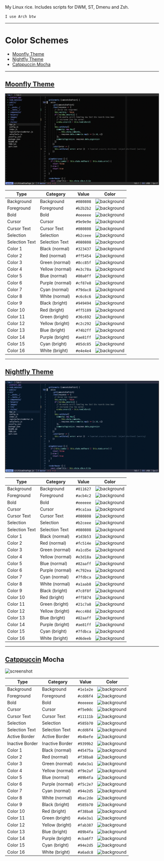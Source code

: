 
My Linux rice. Includes scripts for DWM, ST, Dmenu and Zsh.

```
I use Arch btw
```

--- 

# Color Schemes
- [Moonfly Theme](#moonfly-theme)
- [Nightfly Theme](#nightfly-theme)
- [Catppuccin Mocha](#catppuccin-mocha)

---

## [Moonfly Theme](https://github.com/bluz71/vim-moonfly-colors) 

![screenshot](https://raw.githubusercontent.com/bluz71/misc-binaries/master/moonfly/moonfly-screenshot.png)

| Type           | Category        | Value     | Color
|----------------|-----------------|-----------|------------------------------------------------------
| Background     | Background      | `#080808` | ![background](https://place-hold.it/32/080808?text=+)
| Foreground     | Foreground      | `#b2b2b2` | ![background](https://place-hold.it/32/b2b2b2?text=+)
| Bold           | Bold            | `#eeeeee` | ![background](https://place-hold.it/32/eeeeee?text=+)
| Cursor         | Cursor          | `#9e9e9e` | ![background](https://place-hold.it/32/9e9e9e?text=+)
| Cursor Text    | Cursor Text     | `#080808` | ![background](https://place-hold.it/32/080808?text=+)
| Selection      | Selection       | `#b2ceee` | ![background](https://place-hold.it/32/b2ceee?text=+)
| Selection Text | Selection Text  | `#080808` | ![background](https://place-hold.it/32/080808?text=+)
| Color 1        | Black (normal)  | `#323437` | ![background](https://place-hold.it/32/323437?text=+)
| Color 2        | Red (normal)    | `#ff5454` | ![background](https://place-hold.it/32/ff5454?text=+)
| Color 3        | Green (normal)  | `#8cc85f` | ![background](https://place-hold.it/32/8cc85f?text=+)
| Color 4        | Yellow (normal) | `#e3c78a` | ![background](https://place-hold.it/32/e3c78a?text=+)
| Color 5        | Blue (normal)   | `#80a0ff` | ![background](https://place-hold.it/32/80a0ff?text=+)
| Color 6        | Purple (normal) | `#cf87e8` | ![background](https://place-hold.it/32/cf87e8?text=+)
| Color 7        | Cyan (normal)   | `#79dac8` | ![background](https://place-hold.it/32/79dac8?text=+)
| Color 8        | White (normal)  | `#c6c6c6` | ![background](https://place-hold.it/32/c6c6c6?text=+)
| Color 9        | Black (bright)  | `#949494` | ![background](https://place-hold.it/32/949494?text=+)
| Color 10       | Red (bright)    | `#ff5189` | ![background](https://place-hold.it/32/ff5189?text=+)
| Color 11       | Green (bright)  | `#36c692` | ![background](https://place-hold.it/32/36c692?text=+)
| Color 12       | Yellow (bright) | `#c2c292` | ![background](https://place-hold.it/32/c2c292?text=+)
| Color 13       | Blue (bright)   | `#74b2ff` | ![background](https://place-hold.it/32/74b2ff?text=+)
| Color 14       | Purple (bright) | `#ae81ff` | ![background](https://place-hold.it/32/ae81ff?text=+)
| Color 15       | Cyan (bright)   | `#85dc85` | ![background](https://place-hold.it/32/85dc85?text=+)
| Color 16       | White (bright)  | `#e4e4e4` | ![background](https://place-hold.it/32/e4e4e4?text=+)

---

## [Nightfly Theme](https://github.com/bluz71/vim-nightfly-colors)

![screenshot](https://raw.githubusercontent.com/bluz71/misc-binaries/master/nightfly/nightfly-screenshot.png)

| Type           | Category        | Value     | Color
|----------------|-----------------|-----------|------------------------------------------------------
| Background     | Background      | `#011627` | ![background](https://place-hold.it/32/011627?text=+)
| Foreground     | Foreground      | `#acb4c2` | ![background](https://place-hold.it/32/acb4c2?text=+)
| Bold           | Bold            | `#eeeeee` | ![background](https://place-hold.it/32/eeeeee?text=+)
| Cursor         | Cursor          | `#9ca1aa` | ![background](https://place-hold.it/32/9ca1aa?text=+)
| Cursor Text    | Cursor Text     | `#080808` | ![background](https://place-hold.it/32/080808?text=+)
| Selection      | Selection       | `#b2ceee` | ![background](https://place-hold.it/32/b2ceee?text=+)
| Selection Text | Selection Text  | `#080808` | ![background](https://place-hold.it/32/080808?text=+)
| Color 1        | Black (normal)  | `#1d3b53` | ![background](https://place-hold.it/32/1d3b53?text=+)
| Color 2        | Red (normal)    | `#fc514e` | ![background](https://place-hold.it/32/fc514e?text=+)
| Color 3        | Green (normal)  | `#a1cd5e` | ![background](https://place-hold.it/32/a1cd5e?text=+)
| Color 4        | Yellow (normal) | `#e3d18a` | ![background](https://place-hold.it/32/e3d18a?text=+)
| Color 5        | Blue (normal)   | `#82aaff` | ![background](https://place-hold.it/32/82aaff?text=+)
| Color 6        | Purple (normal) | `#c792ea` | ![background](https://place-hold.it/32/c792ea?text=+)
| Color 7        | Cyan (normal)   | `#7fdbca` | ![background](https://place-hold.it/32/7fdbca?text=+)
| Color 8        | White (normal)  | `#a1aab8` | ![background](https://place-hold.it/32/a1aab8?text=+)
| Color 9        | Black (bright)  | `#7c8f8f` | ![background](https://place-hold.it/32/7c8f8f?text=+)
| Color 10       | Red (bright)    | `#ff5874` | ![background](https://place-hold.it/32/ff5874?text=+)
| Color 11       | Green (bright)  | `#21c7a8` | ![background](https://place-hold.it/32/21c7a8?text=+)
| Color 12       | Yellow (bright) | `#ecc48d` | ![background](https://place-hold.it/32/ecc48d?text=+)
| Color 13       | Blue (bright)   | `#82aaff` | ![background](https://place-hold.it/32/82aaff?text=+)
| Color 14       | Purple (bright) | `#ae81ff` | ![background](https://place-hold.it/32/ae81ff?text=+)
| Color 15       | Cyan (bright)   | `#7fdbca` | ![background](https://place-hold.it/32/7fdbca?text=+)
| Color 16       | White (bright)  | `#d6deeb` | ![background](https://place-hold.it/32/d6deeb?text=+)

---

## [Catppuccin](https://github.com/catppuccin/catppuccin) Mocha

![screenshot](https://vscodethemes.com/e/catppuccin.catppuccin-vsc/catppuccin-mocha.svg?language=javascript)

| Type           | Category        | Value     | Color
|----------------|-----------------|-----------|------------------------------------------------------
| Background     | Background      | `#1e1e2e` | ![background](https://place-hold.it/32/1e1e2e?text=+)
| Foreground     | Foreground      | `#cdd6f4` | ![background](https://place-hold.it/32/cdd6f4?text=+)
| Bold           | Bold            | `#eeeeee` | ![background](https://place-hold.it/32/eeeeee?text=+)
| Cursor         | Cursor          | `#f5e0dc` | ![background](https://place-hold.it/32/f5e0dc?text=+)
| Cursor Text    | Cursor Text     | `#11111b` | ![background](https://place-hold.it/32/11111b?text=+)
| Selection      | Selection       | `#585b70` | ![background](https://place-hold.it/32/585b70?text=+)
| Selection Text | Selection Text  | `#cdd6f4` | ![background](https://place-hold.it/32/cdd6f4?text=+)
| Active Border  | Active Border   | `#b4befe` | ![background](https://place-hold.it/32/b4befe?text=+)
| Inactive Border|Inactive Border  | `#9399b2` | ![background](https://place-hold.it/32/9399b2?text=+)
| Color 1        | Black (normal)  | `#45475a` | ![background](https://place-hold.it/32/45475a?text=+)
| Color 2        | Red (normal)    | `#f38ba8` | ![background](https://place-hold.it/32/f38ba8?text=+)
| Color 3        | Green (normal)  | `#a6e3a1` | ![background](https://place-hold.it/32/a6e3a1?text=+)
| Color 4        | Yellow (normal) | `#f9e2af` | ![background](https://place-hold.it/32/f9e2af?text=+)
| Color 5        | Blue (normal)   | `#89b4fa` | ![background](https://place-hold.it/32/89b4fa?text=+)
| Color 6        | Purple (normal) | `#f5c2e7` | ![background](https://place-hold.it/32/f5c2e7?text=+)
| Color 7        | Cyan (normal)   | `#94e2d5` | ![background](https://place-hold.it/32/94e2d5?text=+)
| Color 8        | White (normal)  | `#bac2de` | ![background](https://place-hold.it/32/bac2de?text=+)
| Color 9        | Black (bright)  | `#585b70` | ![background](https://place-hold.it/32/585b70?text=+)
| Color 10       | Red (bright)    | `#f38ba8` | ![background](https://place-hold.it/32/f38ba8?text=+)
| Color 11       | Green (bright)  | `#a6e3a1` | ![background](https://place-hold.it/32/a6e3a1?text=+)
| Color 12       | Yellow (bright) | `#fab387` | ![background](https://place-hold.it/32/fab387?text=+)
| Color 13       | Blue (bright)   | `#89b4fa` | ![background](https://place-hold.it/32/89b4fa?text=+)
| Color 14       | Purple (bright) | `#cba6f7` | ![background](https://place-hold.it/32/cba6f7?text=+)
| Color 15       | Cyan (bright)   | `#94e2d5` | ![background](https://place-hold.it/32/94e2d5?text=+)
| Color 16       | White (bright)  | `#a6adc8` | ![background](https://place-hold.it/32/a6adc8?text=+)
